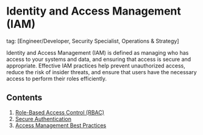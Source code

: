 # Identity and Access Management (IAM)

tag: [Engineer/Developer, Security Specialist, Operations & Strategy]

Identity and Access Management (IAM) is defined as managing who has access to your systems and data, and ensuring that access is secure and appropriate. Effective IAM practices help prevent unauthorized access, reduce the risk of insider threats, and ensure that users have the necessary access to perform their roles efficiently.

## Contents

1. [Role-Based Access Control (RBAC)](./role-based-access-control)
2. [Secure Authentication](./secure-authentication)
3. [Access Management Best Practices](./access-management-best-practices)
